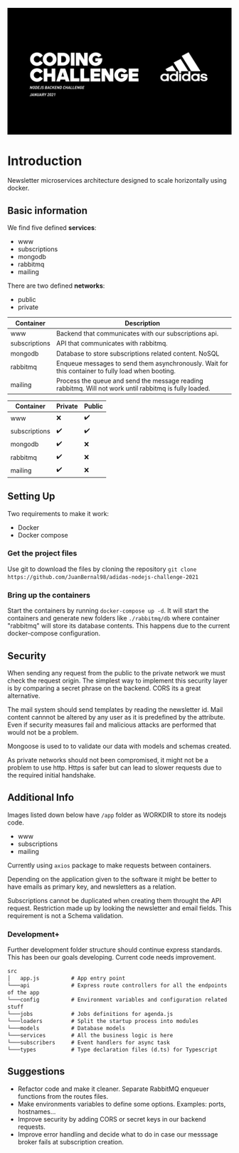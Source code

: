 ![alt text](https://github.com/juanbernal98/adidas-nodejs-challenge-2021/blob/main/screenshot.PNG?raw=true)

# Introduction

Newsletter microservices architecture designed to scale horizontally using docker.

## Basic information

We find five defined **services**:

- www
- subscriptions
- mongodb
- rabbitmq
- mailing

There are two defined **networks**:

- public
- private

| Container     | Description                                                                                            |
| ------------- | ------------------------------------------------------------------------------------------------------ |
| www           | Backend that communicates with our subscriptions api.                                                  |
| subscriptions | API that communicates with rabbitmq.                                                                   |
| mongodb       | Database to store subscriptions related content. NoSQL                                                 |
| rabbitmq      | Enqueue messages to send them asynchronously. Wait for this container to fully load when booting.      |
| mailing       | Process the queue and send the message reading rabbitmq. Will not work until rabbitmq is fully loaded. |

| Container     | Private            | Public             |
| ------------- | ------------------ | ------------------ |
| www           | :x:                | :heavy_check_mark: |
| subscriptions | :heavy_check_mark: | :heavy_check_mark: |
| mongodb       | :heavy_check_mark: | :x:                |
| rabbitmq      | :heavy_check_mark: | :x:                |
| mailing       | :heavy_check_mark: | :x:                |

## Setting Up

Two requirements to make it work:

- Docker
- Docker compose

### Get the project files

Use git to download the files by cloning the repository `git clone https://github.com/JuanBernal98/adidas-nodejs-challenge-2021`

### Bring up the containers

Start the containers by running `docker-compose up -d`. It will start the containers and generate new folders like `./rabbitmq/db` where container "rabbitmq" will store its database contents. This happens due to the current docker-compose configuration.

## Security

When sending any request from the public to the private network we must check the request origin. The simplest way to implement this security layer is by comparing a secret phrase on the backend. CORS its a great alternative.

The mail system should send templates by reading the newsletter id. Mail content cannnot be altered by any user as it is predefined by the attribute. Even if security measures fail and malicious attacks are performed that would not be a problem.

Mongoose is used to to validate our data with models and schemas created.

As private networks should not been compromised, it might not be a problem to use http. Https is safer but can lead to slower requests due to the required initial handshake.

## Additional Info

Images listed down below have `/app` folder as WORKDIR to store its nodejs code.

- www
- subscriptions
- mailing

Currently using `axios` package to make requests between containers.

Depending on the application given to the software it might be better to have emails as primary key, and newsletters as a relation.

Subscriptions cannot be duplicated when creating them throught the API request. Restriction made up by looking the newsletter and email fields. This requirement is not a Schema validation.

### Development+

Further development folder structure should continue express standards. This has been our goals developing.
Current code needs improvement.

```
src
│   app.js          # App entry point
└───api             # Express route controllers for all the endpoints of the app
└───config          # Environment variables and configuration related stuff
└───jobs            # Jobs definitions for agenda.js
└───loaders         # Split the startup process into modules
└───models          # Database models
└───services        # All the business logic is here
└───subscribers     # Event handlers for async task
└───types           # Type declaration files (d.ts) for Typescript
```

## Suggestions

- Refactor code and make it cleaner. Separate RabbitMQ enqueuer functions from the routes files.
- Make environments variables to define some options. Examples: ports, hostnames...
- Improve security by adding CORS or secret keys in our backend requests.
- Improve error handling and decide what to do in case our messsage broker fails at subscription creation.
